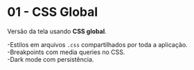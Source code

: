 # 01 - CSS Global

Versão da tela usando **CSS global**.

-Estilos em arquivos `.css` compartilhados por toda a aplicação.  
-Breakpoints com media queries no CSS.  
-Dark mode com persistência.  